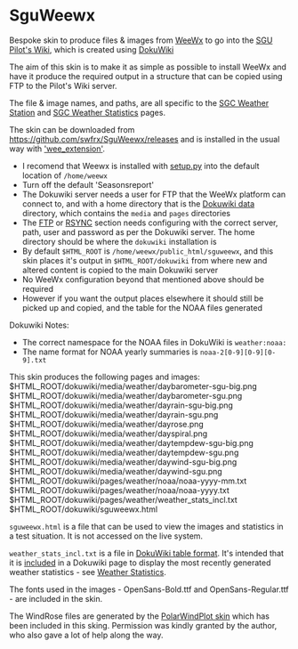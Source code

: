 # SguWeewx
Bespoke skin to produce files &amp; images from [WeeWx](https://weewx.com/) to go into the [SGU Pilot's Wiki](https://pilots.scottishglidingcentre.co.uk/), which is created using [DokuWiki](https://www.dokuwiki.org/)

The aim of this skin is to make it as simple as possible to install WeeWx and have it produce the required output in a structure that can be copied using FTP to the Pilot's Wiki server.

The file & image names, and paths, are all specific to the [SGC Weather Station](https://pilots.scottishglidingcentre.co.uk/weather/weather_station) and [SGC Weather Statistics](https://pilots.scottishglidingcentre.co.uk/weather/weather_stats) pages.

The skin can be downloaded from https://github.com/swfrx/SguWeewx/releases and is installed in the usual way with ['wee_extension'](https://weewx.com/docs/utilities.htm#wee_extension_utility).  

  * I recomend that Weewx is installed with [setup.py](https://weewx.com/docs/setup.htm) into the default location of ``/home/weewx``
  * Turn off the default 'Seasonsreport'
  * The Dokuwiki server needs a user for FTP that the WeeWx platform can connect to, and with a home directory that is the [Dokuwiki data](https://www.dokuwiki.org/devel:dirlayout) directory, which contains the ``media`` and ``pages`` directories
  * The [FTP](https://weewx.com/docs/usersguide.htm#If_the_server_is_on_a_different_machine) or [RSYNC](https://weewx.com/docs/usersguide.htm#If_the_server_is_on_a_different_machine) section needs configuring with the correct server, path, user and password as per the Dokuwiki server.  The home directory should be where the ``dokuwiki`` installation is
  * By default ``$HTML_ROOT`` is ``/home/weewx/public_html/sguweewx``, and this skin places it's output in ``$HTML_ROOT/dokuwiki`` from where new and altered content is copied to the main Dokuwiki server
  * No WeeWx configuration beyond that mentioned above should be required
  * However if you want the output places elsewhere it should still be picked up and copied, and the table for the NOAA files generated

Dokuwiki Notes:
  * The correct namespace for the NOAA files in DokuWiki is ``weather:noaa:``  
  * The name format for NOAA yearly summaries is ``noaa-2[0-9][0-9][0-9].txt``
  
This skin produces the following pages and images:  
$HTML_ROOT/dokuwiki/media/weather/daybarometer-sgu-big.png
$HTML_ROOT/dokuwiki/media/weather/daybarometer-sgu.png
$HTML_ROOT/dokuwiki/media/weather/dayrain-sgu-big.png
$HTML_ROOT/dokuwiki/media/weather/dayrain-sgu.png
$HTML_ROOT/dokuwiki/media/weather/dayrose.png
$HTML_ROOT/dokuwiki/media/weather/dayspiral.png
$HTML_ROOT/dokuwiki/media/weather/daytempdew-sgu-big.png
$HTML_ROOT/dokuwiki/media/weather/daytempdew-sgu.png
$HTML_ROOT/dokuwiki/media/weather/daywind-sgu-big.png
$HTML_ROOT/dokuwiki/media/weather/daywind-sgu.png
$HTML_ROOT/dokuwiki/pages/weather/noaa/noaa-yyyy-mm.txt
$HTML_ROOT/dokuwiki/pages/weather/noaa/noaa-yyyy.txt
$HTML_ROOT/dokuwiki/pages/weather/weather_stats_incl.txt
$HTML_ROOT/dokuwiki/sguweewx.html
 
``sguweewx.html`` is a file that can be used to view the images and statistics in a test situation.  It is not accessed on the live system.

``weather_stats_incl.txt`` is a file in [DokuWiki table format](https://www.dokuwiki.org/wiki:syntax#tables).  It's intended that it is [included](https://www.dokuwiki.org/plugin:include) in a Dokuwiki page to display the most recently generated weather statistics - see [Weather Statistics](https://pilots.scottishglidingcentre.co.uk/weather/weather_stats).

The fonts used in the images - OpenSans-Bold.ttf and OpenSans-Regular.ttf - are included in the skin. 

The WindRose files are generated by the [PolarWindPlot skin](https://github.com/gjr80/weewx-polarwindplot) which has been included in this sking.  Permission was kindly granted by the author, who also gave a lot of help along the way.

